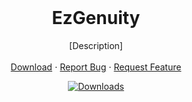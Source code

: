 <br/>
<p align="center">
  <h1 align="center">EzGenuity</h1>

  <p align="center">
    [Description]
    <br/>
    <br/>
    <a href="https://github.com/meteor4716/EzGenuity">Download</a>
    ⋅
    <a href="https://github.com/meteor4716/EzGenuity/issues/new?assignees=&labels=bug&projects=&template=bug-report.md&title=Bug+Report">Report Bug</a>
    ⋅
    <a href="https://github.com/meteor4716/EzGenuity">Request Feature</a>
  </p>
</p>
<div align="center">

  <a href="">![Downloads](https://img.shields.io/github/downloads/meteor4716/EzGenuity/total)</a>

</div>
